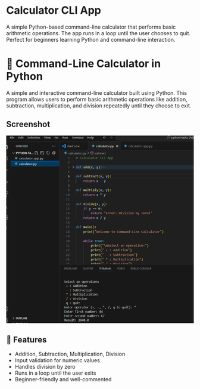 # Calculator CLI App
A simple Python-based command-line calculator that performs basic arithmetic operations. The app runs in a loop until the user chooses to quit. Perfect for beginners learning Python and command-line interaction.


# 🧮 Command-Line Calculator in Python

A simple and interactive command-line calculator built using Python. This program allows users to perform basic arithmetic operations like addition, subtraction, multiplication, and division repeatedly until they choose to exit.

## Screenshot
![Command-Line Calculator](Screenshot.png)

## 🔧 Features

- Addition, Subtraction, Multiplication, Division
- Input validation for numeric values
- Handles division by zero
- Runs in a loop until the user exits
- Beginner-friendly and well-commented
